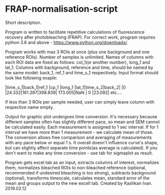 # FRAP-normalisation-script
Short description.


Program is written to facilitate repetitive calculations of fluorescence recovery after photobleaching (FRAP).
For correct work, program requires python 3.6 and above - https://www.python.org/downloads/. 

Program works with max 3 ROIs at once (plus  one background and  one reference ROIs). Number of samples is unlimited.
Names of columns with each ROI data are fixed as follows: col_1(or another number), long_1 and lat_1. 
Columns with background, reference and time, should be named by the same model: back_1, ref_1 and time_s_1 respectively.
Input format should look like following exaple:

|time_s_1|back_1|ref_1  |cp_1   |long_1  |lat_1|time_s_2|back_2|
|0	   |24.332|161.397|398.839|	173.005|NaN	 | 0	  |23.092| etc....

If less than 3 ROIs per sample needed, user can simply leave column with respective name empty.


Output for graphic plot undergoes time conversion. 
It's necessary because different samples often has slightly different pace, so mean and SEM cannot be calculated easily.
Each measurement is assigned to 1 sec interval. If for 1 interval we have more than 1 measurement -
we calculate mean of those. 
The conversion allows free comparison and averaging of measurements with any pace below or equal 1 s.
It overall doesn't influence curve's shape, but can slightly affect separate time points(as average is calculated).
If you don't want to make any time conversion - use tab for sigmaplot as result.


Program gets excel tab as an input, extracts columns of interest, normalizes them,
normalizes bleached ROIs to non-bleached reference (optional, recommended if undesired bleaching is too strong),
subtracts background (optional), transforms timescale, calculates mean, standard error of the mean and groups
output to the new excell tab.
Created by Kashkan Ivan. 2019.02.12
